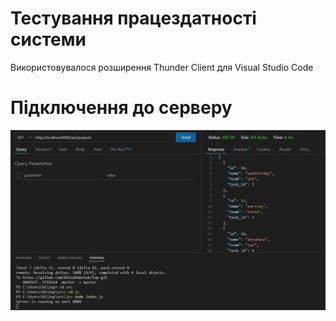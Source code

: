 # Тестування працездатності системи

Використовувалося розширення Thunder Client  для Visual Studio Code

# Підключення до серверу

![1](../../images/port.jpg )

